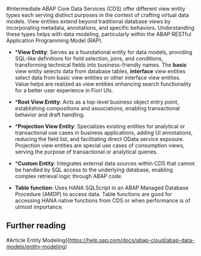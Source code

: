 #Intermediate 
ABAP Core Data Services (CDS) offer different view entity types each serving distinct purposes in the context of crafting virtual data models. View entities extend beyond traditional database views by incorporating metadata, annotations, and specific behaviors. Understanding these types helps with data modeling, particularly within the ABAP RESTful Application Programming Model (RAP).

* ***View Entity**: Serves as a foundational entity for data models, providing SQL-like definitions for field selection, joins, and conditions, transforming technical fields into business-friendly names. The **basic** view entity selects data from database tables, **interface** view entities select data from basic view entities or other interface view entities. Value helps are realized as view entities enhancing search functionality for a better user experience in Fiori UIs.

* ***Root View Entity**: Acts as a top-level business object entry point, establishing compositions and associations, enabling transactional behavior and draft handling.

* ***Projection View Entity**: Specializes existing entities for analytical or transactional use cases in business applications, adding UI annotations, reducing the field list, and facilitating direct OData service exposure. Projection view entities are special use cases of consumption views, serving the purpose of transactional or analytical queries.

* ***Custom Entity**: Integrates external data sources within CDS that cannot be handled by SQL access to the underlying database, enabling complex retrieval logic through ABAP code.

* **Table function**: Uses HANA SQLScript in an ABAP Managed Database Procedure (AMDP) to access data. Table functions are good for accessing HANA native functions from CDS or when performance is of utmost importance.

## Further reading

#Article Entity Modeling](https://help.sap.com/docs/abap-cloud/abap-data-models/entity-modeling)
